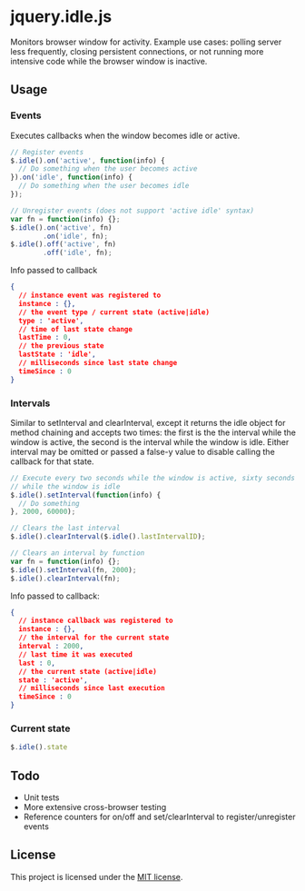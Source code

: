 # jquery.idle.js

Monitors browser window for activity. Example use cases: polling server less 
frequently, closing persistent connections, or not running more intensive 
code while the browser window is inactive.

## Usage

### Events

Executes callbacks when the window becomes idle or active.

```js
// Register events
$.idle().on('active', function(info) {
  // Do something when the user becomes active
}).on('idle', function(info) {
  // Do something when the user becomes idle
});

// Unregister events (does not support 'active idle' syntax)
var fn = function(info) {};
$.idle().on('active', fn)
        .on('idle', fn);
$.idle().off('active', fn)
        .off('idle', fn);
```

Info passed to callback

```json
{
  // instance event was registered to
  instance : {},
  // the event type / current state (active|idle)
  type : 'active',
  // time of last state change
  lastTime : 0,
  // the previous state
  lastState : 'idle',
  // milliseconds since last state change
  timeSince : 0
}
```

### Intervals

Similar to setInterval and clearInterval, except it returns the
idle object for method chaining and accepts two times: the first is the the 
interval while the window is active, the second is the interval while the window
is idle. Either interval may be omitted or passed a false-y value to disable
calling the callback for that state.

```js
// Execute every two seconds while the window is active, sixty seconds
// while the window is idle
$.idle().setInterval(function(info) {
  // Do something
}, 2000, 60000);

// Clears the last interval
$.idle().clearInterval($.idle().lastIntervalID);

// Clears an interval by function
var fn = function(info) {};
$.idle().setInterval(fn, 2000);
$.idle().clearInterval(fn);
```

Info passed to callback:
```json
{
  // instance callback was registered to
  instance : {},
  // the interval for the current state
  interval : 2000,
  // last time it was executed
  last : 0, 
  // the current state (active|idle)
  state : 'active',
  // milliseconds since last execution
  timeSince : 0 
}
```

### Current state

```js
$.idle().state
```

## Todo

- Unit tests
- More extensive cross-browser testing
- Reference counters for on/off and set/clearInterval to register/unregister events

## License

This project is licensed under the [MIT license](http://opensource.org/licenses/MIT).
